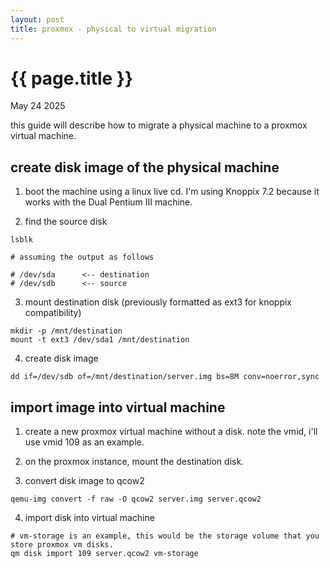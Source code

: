 ```yaml
---
layout: post
title: proxmox - physical to virtual migration
---
```


{{ page.title }}
================

<p class="meta">May 24 2025</p>

this guide will describe how to migrate a physical machine to a proxmox virtual machine.

## create disk image of the physical machine

1. boot the machine using a linux live cd. I'm using Knoppix 7.2 because it works with the Dual Pentium III machine.

2. find the source disk

```shell
lsblk

# assuming the output as follows

# /dev/sda      <-- destination
# /dev/sdb      <-- source
```

3. mount destination disk (previously formatted as ext3 for knoppix compatibility)

```shell
mkdir -p /mnt/destination
mount -t ext3 /dev/sda1 /mnt/destination
```

4. create disk image

```shell
dd if=/dev/sdb of=/mnt/destination/server.img bs=8M conv=noerror,sync
```

## import image into virtual machine

1. create a new proxmox virtual machine without a disk. note the vmid, i'll use vmid 109 as an example.

2. on the proxmox instance, mount the destination disk.

3. convert disk image to qcow2

```shell
qemu-img convert -f raw -O qcow2 server.img server.qcow2
```

4. import disk into virtual machine

```shell
# vm-storage is an example, this would be the storage volume that you store proxmox vm disks.
qm disk import 109 server.qcow2 vm-storage
```
